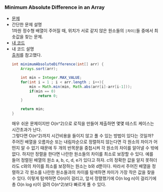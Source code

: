 ### Minimum Absolute Difference in an Array  
* [문제](https://www.hackerrank.com/challenges/minimum-absolute-difference-in-an-array/problem)  
* 간단한 문제 설명  
    1차원 정수형 배열이 주어질 때, 위치가 서로 같지 않은 원소들의 `|차이|`들 중에서 최솟값을 찾는 문제.   
* [내 코드](minimum-absolute-difference-in-an-array.java)    
* 내 코드 설명  
    [출처](https://www.geeksforgeeks.org/find-minimum-difference-pair/)를 참고했다.  
    ```java
    int minimumAbsoluteDifference(int[] arr) {
        Arrays.sort(arr);

        int min = Integer.MAX_VALUE;
        for(int i = 1 ; i < arr.length ; i++){
            min = Math.min(min, Math.abs(arr[i]-arr[i-1]));
            if(min == 0)
                return 0;
        }

        return min;
    }
    ```  
    매우 쉬운 문제이지만 O(n^2)으로 로직을 만들어 제출하면 몇몇 테스트 케이스는 시간초과가 난다.  
    그렇다면 O(n^2)까지 시간비용을 들이지 않고 풀 수 있는 방법이 있다는 것일까?  
    주어진 배열을 오름차순 또는 내림차순으로 정렬하지 않는다면 각 원소의 차이가 어떤지 알 수 없기 때문에 두 개의 반목문을 중첩시켜 각 원소의 차이를 알아낼 수 밖에 없다. 하지만 정렬을 한다면 나란한 원소들의 차이를 최소로 보장할 수 있다. 예를 들어 정렬된 배열의 원소 a, b, c, d, e가 있다고 하자. c의 정확한 값을 알지 못하더라도 c와의 차이를 최소를 보장하는 원소는 b와 d뿐이다. 따라서 주어진 배열을 정렬하고 각 원소를 나란한 원소들과의 차이를 탐색하면 차이가 가장 작은 값을 찾을 수 있다. 이렇게 탐색하면 O(n)이 걸리고, 앞서 정렬했기에 O(n log n)이 걸리기에 총 O(n log n)이 걸려 O(n^2)보다 빠르게 풀 수 있다.  
